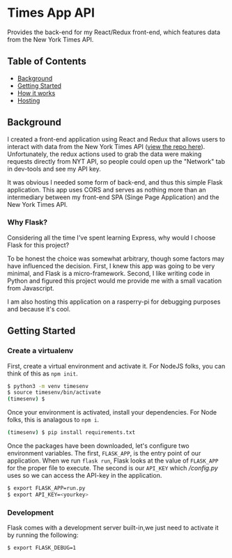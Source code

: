 # Times App API

Provides the back-end for my React/Redux front-end, which features data from the New York Times API. 

## Table of Contents
- [Background](#background)
- [Getting Started](#getStarted)
- [How it works](#how)
- [Hosting](#hosting)


<a name="background"></a>
## Background
I created a front-end application using React and Redux that allows users to interact with data from the New York Times API ([view the repo here](https://github.com/dacrands/times-app)). Unfortunately, the redux actions used to grab the data were making requests directly from NYT API, so people could open up the "Network" tab in dev-tools and see my API key. 

It was obvious I needed some form of back-end, and thus this simple Flask application. This app uses CORS and serves as nothing more than an intermediary between my front-end SPA (Singe Page Application) and the New York Times API.

### Why Flask?
Considering all the time I've spent learning Express, why would I choose Flask for this project?

To be honest the choice was somewhat arbitrary, though some factors may have influenced the decision. First, I knew this app was going to be very minimal, and Flask is a micro-framework. Second, I like writing code in Python and figured this project would me provide me with a small vacation from Javascript.

I am also hosting this application on a rasperry-pi for debugging purposes and because it's cool.

<a name="getStarted"></a>
## Getting Started

### Create a virtualenv
First, create a virtual environment and activate it. For NodeJS folks, you can think of this as `npm init`.
```bash
$ python3 -m venv timesenv
$ source timesenv/bin/activate
(timesenv) $
```

Once your environment is activated, install your dependencies. For Node folks, this is analagous to `npm i`.

```bash
(timesenv) $ pip install requirements.txt
```
Once the packages have been downloaded, let's configure two environment variables. The first, `FLASK_APP`, is the entry point of our application. When we run `flask run`, Flask looks at the value of `FLASK_APP` for the proper file to execute. The second is our `API_KEY` which */config.py* uses so we can access the API-key in the application.

```bash
$ export FLASK_APP=run.py
$ export API_KEY=<yourkey>
```


### Development
Flask comes with a development server built-in,we just need to activate it by running the following:
```bash
$ export FLASK_DEBUG=1
```

